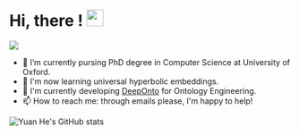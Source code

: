 <h1> Hi, there ! <img src = "https://raw.githubusercontent.com/MartinHeinz/MartinHeinz/master/wave.gif" width = 30px> </h1>

<p>
  <a href="https://github.com/DenverCoder1/readme-typing-svg"><img src="https://readme-typing-svg.herokuapp.com?&font=IBM+Plex+Sans&color=abcdef&size=20&lines=My+name+is+Yuan+He+(何源)!;I'm+a+PhD+Student+in+CS+@+Oxford" /></a>
</p>


- 🌱 I’m currently pursing PhD degree in Computer Science at University of Oxford.
- 🤔 I'm now learning universal hyperbolic embeddings.
- 🔭 I'm currently developing [DeepOnto](https://github.com/KRR-Oxford/DeepOnto) for Ontology Engineering.
- 📫 How to reach me: through emails please, I'm happy to help!


![Yuan He's GitHub stats](https://github-readme-stats-one-bice.vercel.app/api?username=Lawhy&show_icons=true&include_all_commits=true&count_private=true&role=OWNER,ORGANIZATION_MEMBER,COLLABORATOR)

<!-- [![trophy](https://github-profile-trophy.vercel.app/?username=Lawhy)](https://github.com/Lawhy/github-profile-trophy) -->

